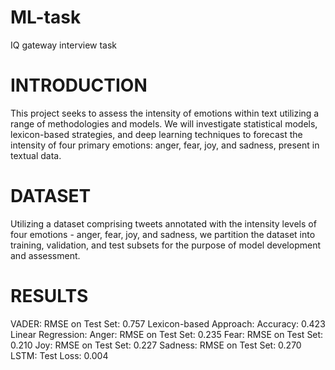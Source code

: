 # ML-task
IQ gateway interview task 
# INTRODUCTION
This project seeks to assess the intensity of emotions within text utilizing a range of methodologies and models. We will investigate statistical models, lexicon-based strategies, and deep learning techniques to forecast the intensity of four primary emotions: anger, fear, joy, and sadness, present in textual data.

# DATASET
Utilizing a dataset comprising tweets annotated with the intensity levels of four emotions - anger, fear, joy, and sadness, we partition the dataset into training, validation, and test subsets for the purpose of model development and assessment.

# RESULTS
VADER: RMSE on Test Set: 0.757
    Lexicon-based Approach: Accuracy: 0.423
    Linear Regression:
        Anger: RMSE on Test Set: 0.235
        Fear: RMSE on Test Set: 0.210
        Joy: RMSE on Test Set: 0.227
        Sadness: RMSE on Test Set: 0.270
    LSTM: Test Loss: 0.004
